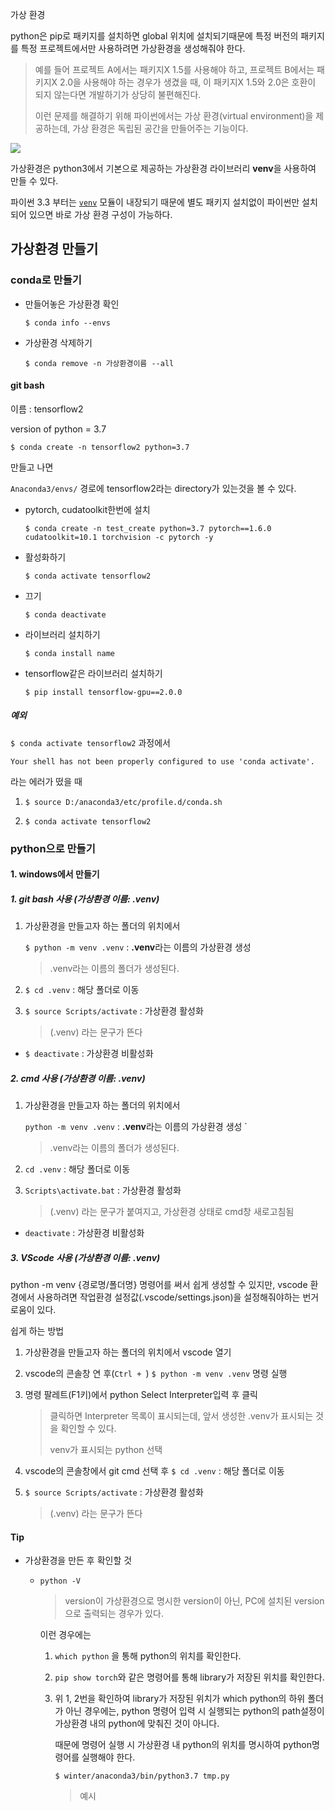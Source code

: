 가상 환경

python은 pip로 패키지를 설치하면 global 위치에 설치되기때문에 특정 버전의 패키지를 특정 프로젝트에서만 사용하려면 가상환경을 생성해줘야 한다.

> 예를 들어 프로젝트 A에서는 패키지X 1.5를 사용해야 하고, 프로젝트 B에서는 패키지X 2.0을 사용해야 하는 경우가 생겼을 때, 이 패키지X 1.5와 2.0은 호환이 되지 않는다면 개발하기가 상당히 불편해진다.
>
> 이런 문제를 해결하기 위해 파이썬에서는 가상 환경(virtual environment)을 제공하는데, 가상 환경은 독립된 공간을 만들어주는 기능이다.

![](https://dojang.io/pluginfile.php/14099/mod_page/content/4/047006.png)

가상환경은 python3에서 기본으로 제공하는 가상환경 라이브러리 **venv**을 사용하여 만들 수 있다.

파이썬 3.3 부터는 [`venv`](https://docs.python.org/3/library/venv.html) 모듈이 내장되기 때문에 별도 패키지 설치없이 파이썬만 설치되어 있으면 바로 가상 환경 구성이 가능하다.







## 가상환경 만들기

### conda로 만들기

- 만들어놓은 가상환경 확인

  ```
  $ conda info --envs
  ```

- 가상환경 삭제하기

  ```
  $ conda remove -n 가상환경이름 --all
  ```

  





####  git bash

이름 : tensorflow2

version of python = 3.7

```
$ conda create -n tensorflow2 python=3.7
```

만들고 나면

`Anaconda3/envs/` 경로에 tensorflow2라는 directory가 있는것을 볼 수 있다.

- pytorch, cudatoolkit한번에 설치

  ```
  $ conda create -n test_create python=3.7 pytorch==1.6.0 cudatoolkit=10.1 torchvision -c pytorch -y
  ```

  





- 활성화하기

  ```
  $ conda activate tensorflow2
  ```

- 끄기

  ```
  $ conda deactivate
  ```

- 라이브러리 설치하기

  ```
  $ conda install name
  ```

- tensorflow같은 라이브러리 설치하기

  ```
  $ pip install tensorflow-gpu==2.0.0
  ```



##### 예외



`$ conda activate tensorflow2` 과정에서 

```
Your shell has not been properly configured to use 'conda activate'.
```

라는 에러가 떴을 때

1. ```
   $ source D:/anaconda3/etc/profile.d/conda.sh
   ```

2. ```
   $ conda activate tensorflow2
   ```

   







### python으로 만들기

#### 1. windows에서 만들기

##### 1. git bash 사용 (가상환경 이름: .venv)

1. 가상환경을 만들고자 하는 폴더의 위치에서

   `$ python -m venv .venv`  :  **.venv**라는 이름의 가상환경 생성 

   > .venv라는 이름의 폴더가 생성된다.

2. `$ cd .venv` : 해당  폴더로 이동

3. `$ source Scripts/activate` : 가상환경 활성화

   > (.venv) 라는 문구가 뜬다

- `$ deactivate` : 가상환경 비활성화





##### 2. cmd 사용 (가상환경 이름: .venv)

1. 가상환경을 만들고자 하는 폴더의 위치에서

   `python -m venv .venv`  :  **.venv**라는 이름의 가상환경 생성 `

   > .venv라는 이름의 폴더가 생성된다.

2. `cd .venv` : 해당  폴더로 이동

3. `Scripts\activate.bat` : 가상환경 활성화

   > (.venv) 라는 문구가 붙여지고, 가상환경 상태로 cmd창 새로고침됨

- `deactivate` : 가상환경 비활성화



##### 3. VScode 사용 (가상환경 이름: .venv)

python -m venv {경로명/폴더명} 명령어를 써서 쉽게 생성할 수 있지만, vscode 환경에서 사용하려면 작업환경 설정값(.vscode/settings.json)을 설정해줘야하는 번거로움이 있다.

쉽게 하는 방법 

1. 가상환경을 만들고자 하는 폴더의 위치에서 vscode 열기
2. vscode의 콘솔창 연 후(`Ctrl + `)  `$ python -m venv .venv`  명령 실행

3. 명령 팔레트(F1키)에서 python Select Interpreter입력 후 클릭

   > 클릭하면 Interpreter 목록이 표시되는데, 앞서 생성한 .venv가 표시되는 것을 확인할 수 있다. 
   >
   > venv가 표시되는 python 선택

4. vscode의 콘솔창에서 git cmd 선택 후 `$ cd .venv` : 해당  폴더로 이동

5. `$ source Scripts/activate` : 가상환경 활성화

   > (.venv) 라는 문구가 뜬다





#### Tip

- 가상환경을 만든 후 확인할 것

  - ```
    python -V
    ```

    > version이 가상환경으로 명시한 version이 아닌, PC에 설치된 version으로 출력되는 경우가 있다.

    이런 경우에는

    1. `which python` 을 통해 python의 위치를 확인한다.

    2. `pip show torch`와 같은 명령어를 통해 library가 저장된 위치를 확인한다.

    3. 위 1, 2번을 확인하여 library가 저장된 위치가 which python의 하위 폴더가 아닌 경우에는, python 명령어 입력 시 실행되는 python의 path설정이 가상환경 내의 python에 맞춰진 것이 아니다.

       때문에 명령어 실행 시 가상환경 내 python의 위치를 명시하여 python명령어를 실행해야 한다.

       ```
       $ winter/anaconda3/bin/python3.7 tmp.py
       ```

       > 예시

